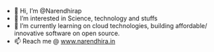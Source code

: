 - 👋 Hi, I’m @Narendhirap
- 👀 I’m interested in Science, technology and stuffs
- 🌱 I’m currently learning on cloud technologies, building affordable/ innovative software on open source.
- 📫 Reach me @ www.narendhira.in

<!---
Narendhirap/Narendhirap is a ✨ special ✨ repository because its `README.md` (this file) appears on your GitHub profile.
You can click the Preview link to take a look at your changes.
--->
